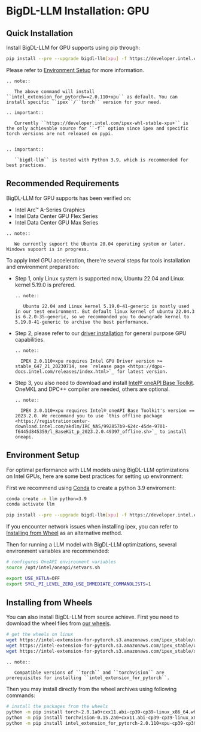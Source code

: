 # BigDL-LLM Installation: GPU

## Quick Installation

Install BigDL-LLM for GPU supports using pip through:

```bash
pip install --pre --upgrade bigdl-llm[xpu] -f https://developer.intel.com/ipex-whl-stable-xpu # install bigdl-llm for GPU
```

Please refer to [Environment Setup](#environment-setup) for more information.

```eval_rst
.. note::

   The above command will install ``intel_extension_for_pytorch==2.0.110+xpu`` as default. You can install specific ``ipex``/``torch`` version for your need.

.. important::

   Currently ``https://developer.intel.com/ipex-whl-stable-xpu+`` is  the only achievable source for ``-f`` option since ipex and specific torch versions are not released on pypi.


.. important::

   ``bigdl-llm`` is tested with Python 3.9, which is recommended for best practices.
```

## Recommended Requirements

BigDL-LLM for GPU supports has been verified on:

* Intel Arc™ A-Series Graphics
* Intel Data Center GPU Flex Series
* Intel Data Center GPU Max Series

```eval_rst
.. note::

   We currently supoort the Ubuntu 20.04 operating system or later. Windows supoort is in progress.
```

To apply Intel GPU acceleration, there're several steps for tools installation and environment preparation:

* Step 1, only Linux system is supported now, Ubuntu 22.04 and Linux kernel 5.19.0 is prefered.
  ```eval_rst
  .. note::

     Ubuntu 22.04 and Linux kernel 5.19.0-41-generic is mostly used in our test environment. But default linux kernel of ubuntu 22.04.3 is 6.2.0-35-generic, so we recommonded you to downgrade kernel to 5.19.0-41-generic to archive the best performance.
  ```
* Step 2, please refer to our [driver installation](https://dgpu-docs.intel.com/driver/installation.html) for general purpose GPU capabilities.
  ```eval_rst
  .. note::

    IPEX 2.0.110+xpu requires Intel GPU Driver version >= stable_647_21_20230714, see `release page <https://dgpu-docs.intel.com/releases/index.html>`_ for latest version.
  ```
* Step 3, you also need to download and install [Intel® oneAPI Base Toolkit](https://www.intel.com/content/www/us/en/developer/tools/oneapi/base-toolkit-download.html). OneMKL and DPC++ compiler are needed, others are optional.
  ```eval_rst
  .. note::

    IPEX 2.0.110+xpu requires Intel® oneAPI Base Toolkit's version == 2023.2.0. We recommand you to use `this offline package <https://registrationcenter-download.intel.com/akdlm/IRC_NAS/992857b9-624c-45de-9701-f6445d845359/l_BaseKit_p_2023.2.0.49397_offline.sh>`_ to install oneapi.
  ```

## Environment Setup

For optimal performance with LLM models using BigDL-LLM optimizations on Intel GPUs, here are some best practices for setting up environment:

First we recommend using [Conda](https://docs.conda.io/en/latest/miniconda.html) to create a python 3.9 enviroment:

```bash
conda create -n llm python=3.9
conda activate llm

pip install --pre --upgrade bigdl-llm[xpu] -f https://developer.intel.com/ipex-whl-stable-xpu # install bigdl-llm for GPU
```

If you encounter network issues when installing ipex, you can refer to  [Installing from Wheel](#installing-from-wheels) as an alternative method.

Then for running a LLM model with BigDL-LLM optimizations, several environment variables are recommended:

```bash
# configures OneAPI environment variables
source /opt/intel/oneapi/setvars.sh

export USE_XETLA=OFF
export SYCL_PI_LEVEL_ZERO_USE_IMMEDIATE_COMMANDLISTS=1
```

## Installing from Wheels

You can also install BigDL-LLM from source achieve. First you need to download the wheel files from [our wheels](http://ec2-52-27-27-201.us-west-2.compute.amazonaws.com/ipex-release.php?device=xpu&repo=us&release=stable). 

```bash
# get the wheels on linux
wget https://intel-extension-for-pytorch.s3.amazonaws.com/ipex_stable/xpu/torch-2.0.1a0%2Bcxx11.abi-cp39-cp39-linux_x86_64.whl
wget https://intel-extension-for-pytorch.s3.amazonaws.com/ipex_stable/xpu/torchvision-0.15.2a0%2Bcxx11.abi-cp39-cp39-linux_x86_64.whl
wget https://intel-extension-for-pytorch.s3.amazonaws.com/ipex_stable/xpu/intel_extension_for_pytorch-2.0.110%2Bxpu-cp39-cp39-linux_x86_64.whl

```

```eval_rst
.. note::

   Compatible versions of ``torch`` and ``torchvision`` are prerequisites for installing ``intel_extension_for_pytorch``.
```

Then you may install directly from the wheel archives using following commands:

```bash
# install the packages from the wheels
python -m pip install torch-2.0.1a0+cxx11.abi-cp39-cp39-linux_x86_64.whl
python -m pip install torchvision-0.15.2a0+cxx11.abi-cp39-cp39-linux_x86_64.whl
python -m pip install intel_extension_for_pytorch-2.0.110+xpu-cp39-cp39-linux_x86_64.whl

```